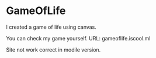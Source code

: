# GameOfLife
I created a game of life using canvas.

You can check my game yourself.
URL: gameoflife.iscool.ml

Site not work correct in modile version.
